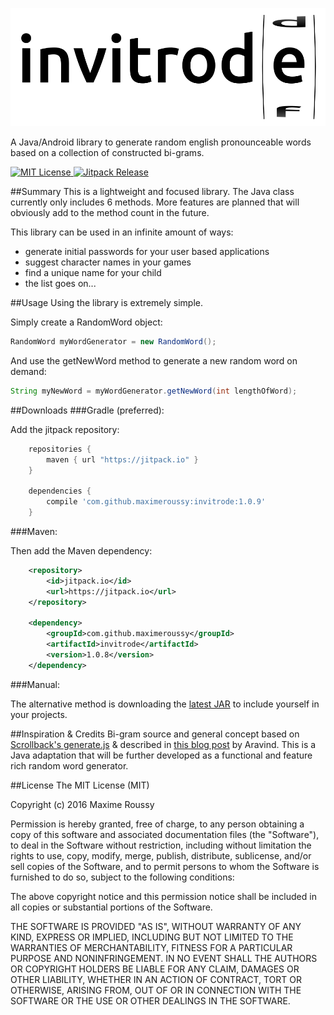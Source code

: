 ![logo](/res/invitrode.png) 

A Java/Android library to generate random english pronounceable words based on a collection of constructed bi-grams.

[![MIT License](http://img.shields.io/badge/license-MIT-green.svg) ](https://github.com/maximeroussy/invitrode/license.md)[![Jitpack Release](https://jitpack.io/v/maximeroussy/invitrode.svg)](https://jitpack.io/#maximeroussy/invitrode)

##Summary
This is a lightweight and focused library. The Java class currently only includes 6 methods. More features are planned that will obviously add to the method count in the future. 

This library can be used in an infinite amount of ways:
- generate initial passwords for your user based applications   
- suggest character names in your games
- find a unique name for your child
- the list goes on...

##Usage
Using the library is extremely simple.

Simply create a RandomWord object:
```java
RandomWord myWordGenerator = new RandomWord();
```
And use the getNewWord method to generate a new random word on demand:
```java
String myNewWord = myWordGenerator.getNewWord(int lengthOfWord);
```

##Downloads
###Gradle (preferred):

Add the jitpack repository:

```gradle
    repositories {
        maven { url "https://jitpack.io" }
    }

    dependencies {
        compile 'com.github.maximeroussy:invitrode:1.0.9'
    }
```

###Maven:

Then add the Maven dependency:

```xml
	<repository>
	    <id>jitpack.io</id>
	    <url>https://jitpack.io</url>
	</repository>
	
	<dependency>
	    <groupId>com.github.maximeroussy</groupId>
	    <artifactId>invitrode</artifactId>
	    <version>1.0.8</version>
	</dependency>
```

###Manual:

The alternative method is downloading the [latest JAR](https://github.com/maximeroussy/invitrode/archive/1.0.9.zip)  to include yourself in your projects.

##Inspiration & Credits
Bi-gram source and general concept based on [Scrollback's generate.js](https://github.com/scrollback/scrollback/blob/master/lib/generate.js)  & described in [this blog post](https://www.hackerearth.com/notes/random-pronouncable-text-generator/)  by Aravind. This is a Java adaptation that will be further developed as a functional and feature rich random word generator.

##License
The MIT License (MIT)

Copyright (c) 2016 Maxime Roussy

Permission is hereby granted, free of charge, to any person obtaining a copy of this software and associated documentation files (the "Software"), to deal in the Software without restriction, including without limitation the rights to use, copy, modify, merge, publish, distribute, sublicense, and/or sell copies of the Software, and to permit persons to whom the Software is furnished to do so, subject to the following conditions:

The above copyright notice and this permission notice shall be included in all copies or substantial portions of the Software.

THE SOFTWARE IS PROVIDED "AS IS", WITHOUT WARRANTY OF ANY KIND, EXPRESS OR IMPLIED, INCLUDING BUT NOT LIMITED TO THE WARRANTIES OF MERCHANTABILITY, FITNESS FOR A PARTICULAR PURPOSE AND NONINFRINGEMENT. IN NO EVENT SHALL THE AUTHORS OR COPYRIGHT HOLDERS BE LIABLE FOR ANY CLAIM, DAMAGES OR OTHER LIABILITY, WHETHER IN AN ACTION OF CONTRACT, TORT OR OTHERWISE, ARISING FROM, OUT OF OR IN CONNECTION WITH THE SOFTWARE OR THE USE OR OTHER DEALINGS IN THE SOFTWARE.
